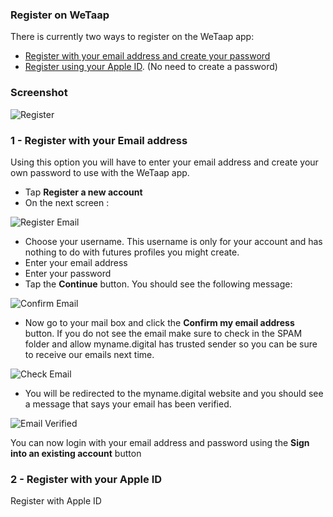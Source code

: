 ### **Register on WeTaap** <a name="register"></a>

There is currently two ways to register on the WeTaap app:

- [Register with your email address and create your password](../tutorials/how-to-register.md#register-with-email)
- [Register using your Apple ID](../tutorials/how-to-register.md#register-with-apple-id). (No need to create a password)

### **Screenshot** <a name="screenshots"></a>
![Register](../images/tutorials/register/register.jpg)

### **1 - Register with your Email address** <a name="register-with-email"></a>
Using this option you will have to enter your email address and create your own password to use with the WeTaap app.

- Tap **Register a new account**
- On the next screen :

![Register Email](../images/tutorials/register/email/register-email.jpg)

- Choose your username. This username is only for your account and has nothing to do with futures profiles you might create.
- Enter your email address
- Enter your password
- Tap the **Continue** button. You should see the following message:

![Confirm Email](../images/tutorials/register/email/confirm-email.jpg)

- Now go to your mail box and click the **Confirm my email address** button. If you do not see the email make sure to check in the SPAM folder and allow myname.digital has trusted sender so you can be sure to receive our emails next time.

![Check Email](../images/tutorials/register/email/check-mail.jpg)

- You will be redirected to the myname.digital website and you should see a message that says your email has been verified.

![Email Verified](../images/tutorials/register/email/email-verified.jpg)

You can now login with your email address and password using the **Sign into an existing account** button

### **2 - Register with your Apple ID** <a name="register-with-apple-id"></a>
Register with Apple ID